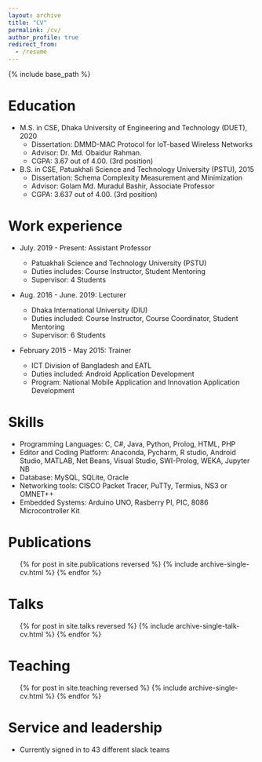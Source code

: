 ```yaml
---
layout: archive
title: "CV"
permalink: /cv/
author_profile: true
redirect_from:
  - /resume
---
```


{% include base_path %}

Education
======
* M.S. in CSE, Dhaka University of Engineering and Technology (DUET), 2020
  * Dissertation: DMMD-MAC Protocol for IoT-based Wireless Networks 
  * Advisor: Dr. Md. Obaidur Rahman.
  * CGPA: 3.67 out of 4.00. (3rd position)
* B.S. in CSE, Patuakhali Science and Technology University (PSTU), 2015
  * Dissertation: Schema Complexity Measurement and Minimization 
  * Advisor: Golam Md. Muradul Bashir, Associate Professor
  * CGPA: 3.637 out of 4.00. (3rd position)

Work experience
======
* July. 2019 - Present: Assistant Professor
  * Patuakhali Science and Technology University (PSTU)
  * Duties includes: Course Instructor, Student Mentoring
  * Supervisor: 4 Students

* Aug. 2016 - June. 2019: Lecturer
  * Dhaka International University (DIU)
  * Duties included: Course Instructor, Course Coordinator, Student Mentoring
  * Supervisor: 6 Students

* February 2015 - May 2015: Trainer
  * ICT Division of Bangladesh and EATL
  * Duties included: Android Application Development
  * Program: National Mobile Application and Innovation Application Development 
  
Skills
======
* Programming Languages: C, C#, Java, Python, Prolog, HTML, PHP
* Editor and Coding Platform: Anaconda, Pycharm, R studio, Android Studio, MATLAB, Net Beans, Visual Studio,
                              SWI-Prolog, WEKA, Jupyter NB
* Database: MySQL, SQLite, Oracle
* Networking tools: CISCO Packet Tracer, PuTTy, Termius, NS3 or OMNET++
* Embedded Systems: Arduino UNO, Rasberry PI, PIC, 8086 Microcontroller Kit

Publications
======
  <ul>{% for post in site.publications reversed %}
    {% include archive-single-cv.html %}
  {% endfor %}</ul>
  
Talks
======
  <ul>{% for post in site.talks reversed %}
    {% include archive-single-talk-cv.html  %}
  {% endfor %}</ul>
  
Teaching
======
  <ul>{% for post in site.teaching reversed %}
    {% include archive-single-cv.html %}
  {% endfor %}</ul>
  
Service and leadership
======
* Currently signed in to 43 different slack teams
